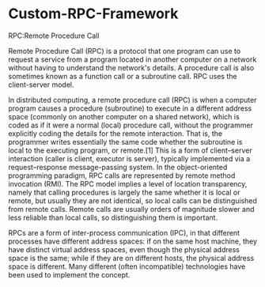 # Custom-RPC-Framework

RPC:Remote Procedure Call

Remote Procedure Call (RPC) is a protocol that one program can use to request a service from a program located in another computer on a network without having to understand the network's details. A procedure call is also sometimes known as a function call or a subroutine call. RPC uses the client-server model.


In distributed computing, a remote procedure call (RPC) is when a computer program causes a procedure (subroutine) to execute in a different address space (commonly on another computer on a shared network), which is coded as if it were a normal (local) procedure call, without the programmer explicitly coding the details for the remote interaction. That is, the programmer writes essentially the same code whether the subroutine is local to the executing program, or remote.[1] This is a form of client–server interaction (caller is client, executor is server), typically implemented via a request–response message-passing system. In the object-oriented programming paradigm, RPC calls are represented by remote method invocation (RMI). The RPC model implies a level of location transparency, namely that calling procedures is largely the same whether it is local or remote, but usually they are not identical, so local calls can be distinguished from remote calls. Remote calls are usually orders of magnitude slower and less reliable than local calls, so distinguishing them is important.

RPCs are a form of inter-process communication (IPC), in that different processes have different address spaces: if on the same host machine, they have distinct virtual address spaces, even though the physical address space is the same; while if they are on different hosts, the physical address space is different. Many different (often incompatible) technologies have been used to implement the concept.
